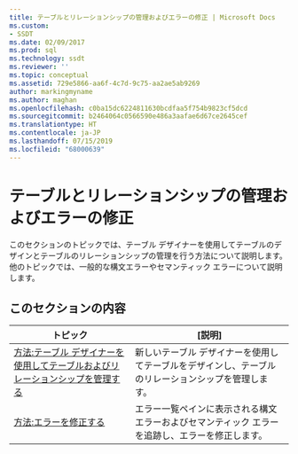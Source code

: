```yaml
---
title: テーブルとリレーションシップの管理およびエラーの修正 | Microsoft Docs
ms.custom:
- SSDT
ms.date: 02/09/2017
ms.prod: sql
ms.technology: ssdt
ms.reviewer: ''
ms.topic: conceptual
ms.assetid: 729e5866-aa6f-4c7d-9c75-aa2ae5ab9269
author: markingmyname
ms.author: maghan
ms.openlocfilehash: c0ba15dc6224811630bcdfaa5f754b9823cf5dcd
ms.sourcegitcommit: b2464064c0566590e486a3aafae6d67ce2645cef
ms.translationtype: HT
ms.contentlocale: ja-JP
ms.lasthandoff: 07/15/2019
ms.locfileid: "68000639"
---
```

# <a name="manage-tables-relationships-and-fix-errors"></a>テーブルとリレーションシップの管理およびエラーの修正
このセクションのトピックでは、テーブル デザイナーを使用してテーブルのデザインとテーブルのリレーションシップの管理を行う方法について説明します。 他のトピックでは、一般的な構文エラーやセマンティック エラーについて説明します。  
  
## <a name="in-this-section"></a>このセクションの内容  
  
|トピック|[説明]|  
|---------|---------------|  
|[方法:テーブル デザイナーを使用してテーブルおよびリレーションシップを管理する](../ssdt/how-to-use-the-table-designer-to-manage-tables-and-relationships.md)|新しいテーブル デザイナーを使用してテーブルをデザインし、テーブルのリレーションシップを管理します。|  
|[方法:エラーを修正する](../ssdt/how-to-fix-errors.md)|エラー一覧ペインに表示される構文エラーおよびセマンティック エラーを追跡し、エラーを修正します。|  
  
